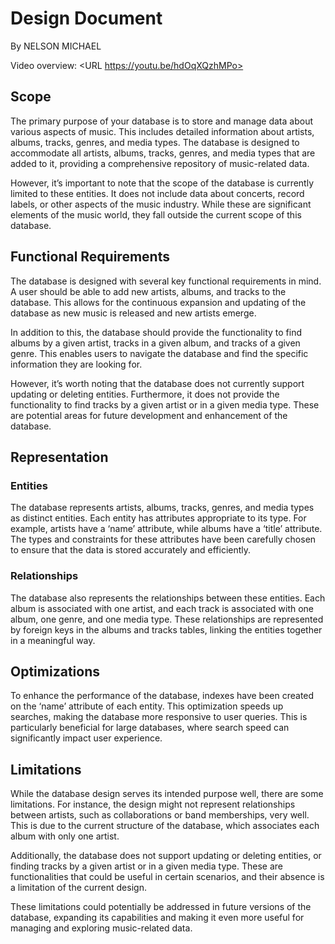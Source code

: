 # Design Document

By NELSON MICHAEL

Video overview: <URL https://youtu.be/hdOqXQzhMPo>

## Scope

The primary purpose of your database is to store and manage data about various aspects of music. This includes detailed information about artists, albums, tracks, genres, and media types. The database is designed to accommodate all artists, albums, tracks, genres, and media types that are added to it, providing a comprehensive repository of music-related data.

However, it’s important to note that the scope of the database is currently limited to these entities. It does not include data about concerts, record labels, or other aspects of the music industry. While these are significant elements of the music world, they fall outside the current scope of this database.

## Functional Requirements

The database is designed with several key functional requirements in mind. A user should be able to add new artists, albums, and tracks to the database. This allows for the continuous expansion and updating of the database as new music is released and new artists emerge.

In addition to this, the database should provide the functionality to find albums by a given artist, tracks in a given album, and tracks of a given genre. This enables users to navigate the database and find the specific information they are looking for.

However, it’s worth noting that the database does not currently support updating or deleting entities. Furthermore, it does not provide the functionality to find tracks by a given artist or in a given media type. These are potential areas for future development and enhancement of the database.

## Representation

### Entities

The database represents artists, albums, tracks, genres, and media types as distinct entities. Each entity has attributes appropriate to its type. For example, artists have a ‘name’ attribute, while albums have a ‘title’ attribute. The types and constraints for these attributes have been carefully chosen to ensure that the data is stored accurately and efficiently.

### Relationships

The database also represents the relationships between these entities. Each album is associated with one artist, and each track is associated with one album, one genre, and one media type. These relationships are represented by foreign keys in the albums and tracks tables, linking the entities together in a meaningful way.

## Optimizations

To enhance the performance of the database, indexes have been created on the ‘name’ attribute of each entity. This optimization speeds up searches, making the database more responsive to user queries. This is particularly beneficial for large databases, where search speed can significantly impact user experience.

## Limitations

While the database design serves its intended purpose well, there are some limitations. For instance, the design might not represent relationships between artists, such as collaborations or band memberships, very well. This is due to the current structure of the database, which associates each album with only one artist.

Additionally, the database does not support updating or deleting entities, or finding tracks by a given artist or in a given media type. These are functionalities that could be useful in certain scenarios, and their absence is a limitation of the current design.

These limitations could potentially be addressed in future versions of the database, expanding its capabilities and making it even more useful for managing and exploring music-related data.
